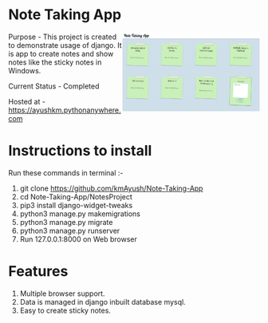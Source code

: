 # Note Taking App
<img src="./image/readmeImg.png" align="right" width="275px">
Purpose - This project is created to demonstrate usage of django.
It is app to create notes and show notes like the sticky notes in Windows.

Current Status - Completed 

Hosted at - https://ayushkm.pythonanywhere.com
<br>

# Instructions to install  
Run these commands in terminal :-
1. git clone https://github.com/kmAyush/Note-Taking-App
2. cd Note-Taking-App/NotesProject
3. pip3 install django-widget-tweaks
4. python3 manage.py makemigrations
5. python3 manage.py migrate
6. python3 manage.py runserver
7. Run 127.0.0.1:8000 on Web browser

# Features
1. Multiple browser support.
2. Data is managed in django inbuilt database mysql.
3. Easy to create sticky notes.
